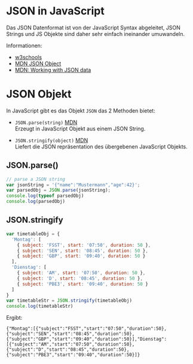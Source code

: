 # JSON in JavaScript

Das JSON Datenformat ist von der JavaScript Syntax abgeleitet, JSON Strings und JS Objekte sind daher sehr einfach ineinander umuwandeln.

Informationen:

- [w3schools](https://www.w3schools.com/js/js_json.asp)
- [MDN JSON Object](https://developer.mozilla.org/en-US/docs/Web/JavaScript/Reference/Global_Objects/JSON)
- [MDN: Working with JSON data](https://developer.mozilla.org/en-US/docs/Learn/JavaScript/Objects/JSON)

# JSON Objekt

In JavaScript gibt es das Objekt `JSON` das 2 Methoden bietet:

- `JSON.parse(string)`
[MDN](https://developer.mozilla.org/en-US/docs/Web/JavaScript/Reference/Global_Objects/JSON/parse)  
Erzeugt in JavaScript Objekt aus einem JSON String.

- `JSON.stringify(object)`
[MDN](https://developer.mozilla.org/en-US/docs/Web/JavaScript/Reference/Global_Objects/JSON/stringify)  
Liefert die JSON repräsentation des übergebenen JavaScript Objekts. 

## JSON.parse()

```javascript
// parse a JSON string
var jsonString = '{"name":"Mustermann","age":42}';
var parsedObj = JSON.parse(jsonString);
console.log(typeof parsedObj)
console.log(parsedObj)
```

## JSON.stringify

```javascript
var timetableObj = {
  'Montag': [
    { subject: 'FSST', start: '07:50', duration: 50 },
    { subject: 'SEN', start: '08:45', duration: 50 },
    { subject: 'GBP', start: '09:40', duration: 50 }
  ],
  'Dienstag': [
    { subject: 'AM', start: '07:50', duration: 50 },
    { subject: 'D', start: '08:45', duration: 50 },
    { subject: 'PBE3', start: '09:40', duration: 50 }
  ]
}
var timetableStr = JSON.stringify(timetableObj)
console.log(timetableStr)
```

Ergibt:

```
{"Montag":[{"subject":"FSST","start":"07:50","duration":50},{"subject":"SEN","start":"08:45","duration":50},{"subject":"GBP","start":"09:40","duration":50}],"Dienstag":[{"subject":"AM","start":"07:50","duration":50},{"subject":"D","start":"08:45","duration":50},{"subject":"PBE3","start":"09:40","duration":50}]}
```